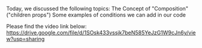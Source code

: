 Today, we discussed the following topics:
The Concept of "Composition" ("children props")
Some examples of conditions we can add in our code

Please find the video link below:
https://drive.google.com/file/d/1SOsk433vssjk7beN585YeJzG1W9cJn6y/view?usp=sharing
